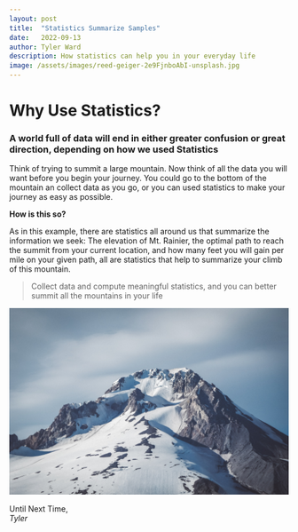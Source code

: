 ```yaml
---
layout: post
title:  "Statistics Summarize Samples"
date:   2022-09-13
author: Tyler Ward
description: How statistics can help you in your everyday life
image: /assets/images/reed-geiger-2e9FjnboAbI-unsplash.jpg
---
```


# Why Use Statistics?
### A world full of data will end in either greater confusion or great direction, depending on how we used Statistics

Think of trying to summit a large mountain. Now think of all the data you will want before you begin your journey. You could go to the bottom of the mountain an collect data as you go, or you can used statistics to make your journey as easy as possible.

**How is this so?**

As in this example, there are statistics all around us that summarize the information we seek: The elevation of Mt. Rainier, the optimal path to reach the summit from your current location, and how many feet you will gain per mile on your given path, all are statistics that help to summarize your climb of this mountain.
<br>

> Collect data and compute meaningful statistics, and you can better summit all the mountains in your life <br>


![Cool Mountain Image Peaked](https://raw.githubusercontent.com/runstats21/stat-386-projects/main/assets/images/sean-martin-PgZ4WfREKZk-unsplash.jpg)
<br>

Until Next Time,<br>
*Tyler*

